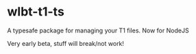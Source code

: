 # wlbt-t1-ts

A typesafe package for managing your T1 files. Now for NodeJS

Very early beta, stuff will break/not work!